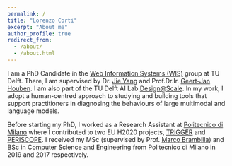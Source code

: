 ```yaml
---
permalink: /
title: "Lorenzo Corti"
excerpt: "About me"
author_profile: true
redirect_from:
  - /about/
  - /about.html
---
```


<!-- **Ciao :)** -->

I am a PhD Candidate in the [Web Information Systems (WIS)](https://www.wis.ewi.tudelft.nl/) group at TU Delft. There, I am supervised by Dr. [Jie Yang](https://yangjiera.github.io/) and Prof.Dr.Ir. [Geert-Jan Houben](https://www.wis.ewi.tudelft.nl/houben).
I am also part of the TU Delft AI Lab [Design@Scale](https://www.tudelft.nl/ai/design-at-scale-lab).
In my work, I adopt a human-centred approach to studying and building tools that support practitioners in diagnosing the behaviours of large multimodal and language models.

Before starting my PhD, I worked as a Research Assistant at [Politecnico di Milano](https://www.polimi.it/) where I contributed to two EU H2020 projects, [TRIGGER](https://trigger-project.eu/) and [PERISCOPE](https://periscopeproject.eu/).
I received my MSc (supervised by Prof. [Marco Brambilla](https://marco-brambilla.com/)) and BSc in Computer Science and Engineering from Politecnico di Milano in 2019 and 2017 respectively.
